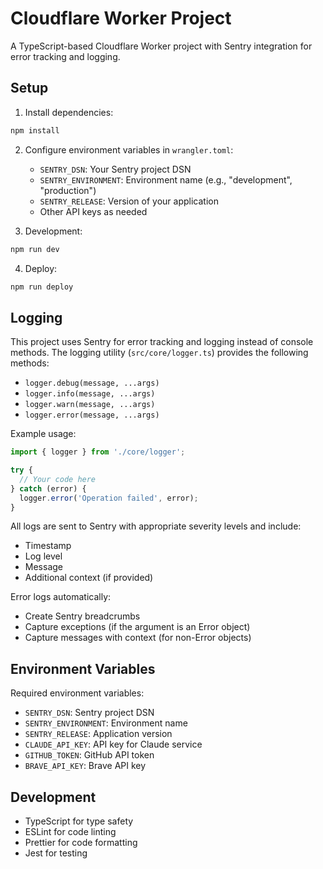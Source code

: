 # Cloudflare Worker Project

A TypeScript-based Cloudflare Worker project with Sentry integration for error tracking and logging.

## Setup

1. Install dependencies:
```bash
npm install
```

2. Configure environment variables in `wrangler.toml`:
   - `SENTRY_DSN`: Your Sentry project DSN
   - `SENTRY_ENVIRONMENT`: Environment name (e.g., "development", "production")
   - `SENTRY_RELEASE`: Version of your application
   - Other API keys as needed

3. Development:
```bash
npm run dev
```

4. Deploy:
```bash
npm run deploy
```

## Logging

This project uses Sentry for error tracking and logging instead of console methods. The logging utility (`src/core/logger.ts`) provides the following methods:

- `logger.debug(message, ...args)`
- `logger.info(message, ...args)`
- `logger.warn(message, ...args)`
- `logger.error(message, ...args)`

Example usage:
```typescript
import { logger } from './core/logger';

try {
  // Your code here
} catch (error) {
  logger.error('Operation failed', error);
}
```

All logs are sent to Sentry with appropriate severity levels and include:
- Timestamp
- Log level
- Message
- Additional context (if provided)

Error logs automatically:
- Create Sentry breadcrumbs
- Capture exceptions (if the argument is an Error object)
- Capture messages with context (for non-Error objects)

## Environment Variables

Required environment variables:
- `SENTRY_DSN`: Sentry project DSN
- `SENTRY_ENVIRONMENT`: Environment name
- `SENTRY_RELEASE`: Application version
- `CLAUDE_API_KEY`: API key for Claude service
- `GITHUB_TOKEN`: GitHub API token
- `BRAVE_API_KEY`: Brave API key

## Development

- TypeScript for type safety
- ESLint for code linting
- Prettier for code formatting
- Jest for testing 